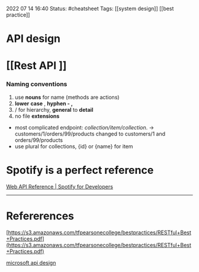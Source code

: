 2022 07 14 16:40
Status: #cheatsheet 
Tags: [[system design]] [[best practice]] 
# API design
# [[Rest API ]]
### Naming conventions
1. use **nouns** for name (methods are actions) 
2. **lower** **case** , **hyphen - ,** 
3. / for hierarchy, **general** to **detail** 
4. no file **extensions**


- most complicated endpoint: 
_collection/item/collection_.
-> customers/1/orders/99/products changed to customers/1 and orders/99/products
- use plural for collections, {id} or {name} for item 

# Spotify is a perfect reference 
[Web API Reference | Spotify for Developers](https://developer.spotify.com/documentation/web-api/reference/#/operations/get-track)



--- 
# Refererences 
[https://s3.amazonaws.com/tfpearsonecollege/bestpractices/RESTful+Best+Practices.pdf](https://s3.amazonaws.com/tfpearsonecollege/bestpractices/RESTful+Best+Practices.pdf)

[microsoft api design]()





